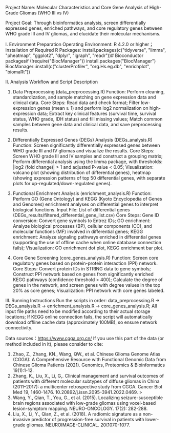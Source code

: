 Project Name: Molecular Characteristics and Core Gene Analysis of High-Grade Gliomas (WHO III vs IV)

Project Goal: Through bioinformatics analysis, screen differentially expressed genes, enriched pathways, and core regulatory genes between WHO grade III and IV gliomas, and elucidate their molecular mechanisms.

I. Environment Preparation
Operating Environment: R 4.2.0 or higher；
Installation of Required R Packages:
install.packages(c("tidyverse", "limma", "pheatmap", "ggplot2", "dplyr", "igraph", "readr"))# Bioconductor packagesif (!require("BiocManager")) install.packages("BiocManager")
BiocManager::install(c("clusterProfiler", "org.Hs.eg.db", "enrichplot", "biomaRt"))

II. Analysis Workflow and Script Description

1. Data Preprocessing (data_preprocessing.R)
Function: Perform cleaning, standardization, and sample matching on gene expression data and clinical data.
Core Steps:
Read data and check format;
Filter low-expression genes (mean ≥ 1) and perform log2 normalization on high-expression data;
Extract key clinical features (survival time, survival status, WHO grade, IDH status) and fill missing values;
Match common samples between gene data and clinical data, and save preprocessing results.

2. Differentially Expressed Genes (DEGs) Analysis (DEGs_analysis.R)
Function: Screen significantly differentially expressed genes between WHO grade III and IV gliomas and visualize the results.
Core Steps:
Screen WHO grade III and IV samples and construct a grouping matrix;
Perform differential analysis using the limma package, with thresholds: |log2 (fold change)| > 1 and adjusted P-value < 0.05;
Visualization: volcano plot (showing distribution of differential genes), heatmap (showing expression patterns of top 50 differential genes, with separate plots for up-regulated/down-regulated genes).

3. Functional Enrichment Analysis (enrichment_analysis.R)
Function: Perform GO (Gene Ontology) and KEGG (Kyoto Encyclopedia of Genes and Genomes) enrichment analyses on differential genes to interpret biological functions.
Input File: List of differential genes (DEGs_results/filtered_differential_gene_list.csv)
Core Steps:
Gene ID conversion: Convert gene symbols to Entrez IDs;
GO enrichment: Analyze biological processes (BP), cellular components (CC), and molecular functions (MF) involved in differential genes;
KEGG enrichment: Analyze signaling pathways enriched in differential genes (supporting the use of offline cache when online database connection fails);
Visualization: GO enrichment dot plot, KEGG enrichment bar plot.

4. Core Gene Screening (core_genes_analysis.R)
Function: Screen core regulatory genes based on protein-protein interaction (PPI) network.
Core Steps:
Convert protein IDs in STRING data to gene symbols;
Construct PPI network based on genes from significantly enriched KEGG pathways (confidence threshold > 400);
Calculate the degree of genes in the network, and screen genes with degree values in the top 20% as core genes;
Visualization: PPI network with core genes labeled.

III. Running Instructions
Run the scripts in order: data_preprocessing.R → DEGs_analysis.R → enrichment_analysis.R → core_genes_analysis.R;
All input file paths need to be modified according to their actual storage locations;
If KEGG online connection fails, the script will automatically download offline cache data (approximately 100MB), so ensure network connectivity.


Data sources：https://www.cgga.org.cn/
If you use this part of the data (or method included in it), please consider to cite:
1. Zhao, Z., Zhang, KN., Wang, QW., et al. Chinese Glioma Genome Atlas (CGGA): A Comprehensive Resource with Functional Genomic Data from Chinese Glioma Patients (2021). Genomics, Proteomics & Bioinformatics 19(1):1-12.
2. Zhang, K., Liu, X., Li, G,. Clinical management and survival outcomes of patients with different molecular subtypes of diffuse gliomas in China (2011–2017): a multicenter retrospective study from CGGA. Cancer Biol Med 19, 1460-1476. 10.20892/j.issn.2095-3941.2022.0469. >
3. Wang, Y., Qian, T., You, G., et al. (2015). Localizing seizure-susceptible brain regions associated with low-grade gliomas using voxel-based lesion-symptom mapping. NEURO-ONCOLOGY. 17(2): 282-288.
4. Liu, X., Li, Y., Qian, Z., et al. (2018). A radiomic signature as a non-invasive predictor of progression-free survival in patients with lower-grade gliomas. NEUROIMAGE-CLINICAL. 20(1070-1077.
